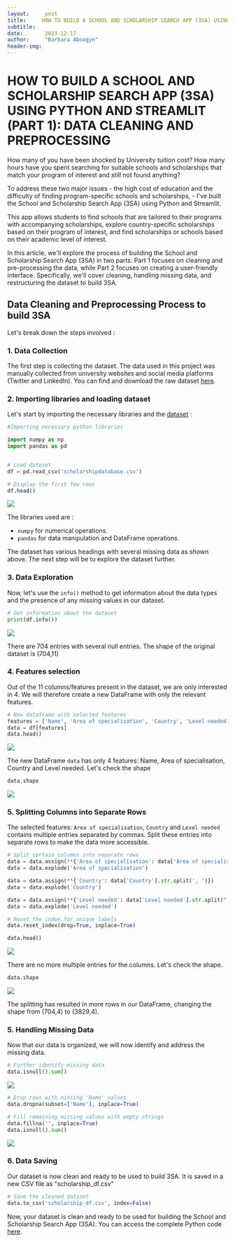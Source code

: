```yaml
---
layout:     post
title:     HOW TO BUILD A SCHOOL AND SCHOLARSHIP SEARCH APP (3SA) USING PYTHON AND STREAMLIT (PART 1) : DATA CLEANING AND PRE-PROCESSING
subtitle: 
date:       2023-12-17
author:     "Barbara Aboagye"
header-img: 
---
```


# HOW TO BUILD A SCHOOL AND SCHOLARSHIP SEARCH APP (3SA) USING PYTHON AND STREAMLIT (PART 1): DATA CLEANING AND PREPROCESSING

How many of you have been shocked by University tuition cost? How many hours have you spent searching for suitable schools and scholarships that match your program of interest and still not found anything? 

To address these two major issues - the high cost of education and the difficulty of finding program-specific schools and scholarships, - I've built the School and Scholarship Search App (3SA) using Python and Streamlit. 

This app allows students to find schools that are tailored to their programs with accompanying scholarships, explore country-specific scholarships based on their program of interest, and find scholarships or schools based on their academic level of interest.

In this article, we'll explore the process of building the School and Scholarship Search App (3SA) in two parts: Part 1 focuses on cleaning and pre-processing the data, while Part 2 focuses on creating a user-friendly interface. Specifically, we'll cover cleaning, handling missing data, and restructuring the dataset to build 3SA.

## Data Cleaning and Preprocessing Process to build 3SA 

Let's break down the steps involved :

### 1. Data Collection 

The first step is collecting the dataset. The data used in this project was manually collected from university websites and social media platforms (Twitter and LinkedIn). You can find and download the raw dataset [here](https://raw.githubusercontent.com/barbaraaboagye/My-MachineLearning-Journey/1e19a3a7caf86f8b0603ed100144ff94d536a769/Projects/Scholarship%20recommender%20system/scholarshipdatabase.csv). 

### 2. Importing libraries and loading dataset

Let's start by importing the necessary libraries and the [dataset](https://raw.githubusercontent.com/barbaraaboagye/My-MachineLearning-Journey/1e19a3a7caf86f8b0603ed100144ff94d536a769/Projects/Scholarship%20recommender%20system/scholarshipdatabase.csv) :

```python
#Importing necessary python libraries

import numpy as np
import pandas as pd


# Load dataset
df = pd.read_csv('scholarshipdatabase.csv')

# Display the first few rows
df.head()
```

![](https://github.com/barbaraaboagye/barbaraaboagye.github.io/blob/a22929b7fca24b580f62be82c1afd8b539b3fb69/_posts/images/scholarship%20snapshot.png)

The libraries used are : 
- `numpy` for numerical operations.
- `pandas` for data manipulation and DataFrame operations.

The dataset has various headings with several missing data as shown above. The next step will be to explore the dataset further.

### 3. Data Exploration
Now, let's use the `info()` method to get information about the data types and the presence of any missing values in our dataset.

``` python
# Get information about the dataset
print(df.info())
```
![](https://github.com/barbaraaboagye/barbaraaboagye.github.io/blob/dbabfe3bc4b66751f6acca4dbc48dfcce439eee6/_posts/images/info.png)

There are 704 entries with several null entries. The shape of the original dataset is (704,11)

### 4. Features selection

Out of the 11 columns/features present in the dataset, we are only interested in 4. We will therefore create a new DataFrame with only the relevant features. 

``` Python
# New dataframe with selected features
features = ['Name', 'Area of specialisation', 'Country', 'Level needed']
data = df[features]
data.head()
```
![](https://github.com/barbaraaboagye/barbaraaboagye.github.io/blob/ca7a71275b7e6c24faf594320cf6ca13c87fb5b4/_posts/images/filtered%20dataset.png)

The new DataFrame `data` has only 4 features: Name, Area of specialisation, Country and Level needed. Let's check the shape 

``` Python
data.shape
```
![](https://github.com/barbaraaboagye/barbaraaboagye.github.io/blob/552426fca6c3657fd9bf0c3ea08a2e467ea2b692/_posts/images/uncleaned%20dataset%20shape.png)

### 5. Splitting Columns into Separate Rows

The selected features: `Area of specialisation`, `Country` and `Level needed` contains multiple entries separated by commas. Split these entries into separate rows to make the data more accessible. 

``` Python
# Split certain columns into separate rows
data = data.assign(**{'Area of specialisation': data['Area of specialisation'].str.split(', ')})
data = data.explode('Area of specialisation')

data = data.assign(**{'Country': data['Country'].str.split(', ')})
data = data.explode('Country')

data = data.assign(**{'Level needed': data['Level needed'].str.split(", ")})
data = data.explode('Level needed')

# Reset the index for unique labels
data.reset_index(drop=True, inplace=True)

data.head()
```

![](https://github.com/barbaraaboagye/barbaraaboagye.github.io/blob/22edbc8a4187cf47be5361a44e2c59cac57b4712/_posts/images/cleaned%20dataset.png)

There are no more multiple entries for the columns. Let's check the shape. 

``` Python
data.shape
```
![](https://github.com/barbaraaboagye/barbaraaboagye.github.io/blob/66397cb5881e6f8f9c6ee2417c668b88b7411b85/_posts/images/cleaned%20dataset%20shape.png)

The splitting has resulted in more rows in our DataFrame, changing the shape from (704,4) to (3829,4).

### 5. Handling Missing Data

Now that our data is organized, we will now identify and address the missing data.

``` Python
# Further identify missing data
data.isnull().sum()
```
![](https://github.com/barbaraaboagye/barbaraaboagye.github.io/blob/de0698a2051bc062f4e6941823c1f0924282845d/_posts/images/shape%20filtered%20dataset.png)

``` Python
# Drop rows with missing 'Name' values
data.dropna(subset=['Name'], inplace=True)

# Fill remaining missing values with empty strings
data.fillna('', inplace=True)
data.isnull().sum()
```
![](https://github.com/barbaraaboagye/barbaraaboagye.github.io/blob/d98f46baa50cd15daa61f70925e03e05137677ef/_posts/images/shape%20filtered%20dataset%20after%20filling.png)

### 6. Data Saving

Our dataset is now clean and ready to be used to build 3SA. It is saved in a new CSV file as "scholarship_df.csv"

``` Python
# Save the cleaned dataset
data.to_csv('scholarship_df.csv', index=False)
```
Now, your dataset is clean and ready to be used for building the School and Scholarship Search App (3SA). You can access the complete Python code [here](https://github.com/barbaraaboagye/My-MachineLearning-Journey/blob/31e326d6e5a6ac53e94cd4e9fc3145590a404c52/Projects/Scholarship%20recommender%20system/Data_processing.ipynb).
